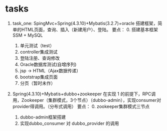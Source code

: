 # tasks

1. task_one:
  SpingMvc+Spring(4.3.10)+Mybatis(3.2.7)+oracle 搭建框架，简单的HTML页面，查询、插入（新建用户）、登陆。
    要点：	
	0. 搭建基本框架 SSM + MySQL
	1. 单元测试（test）
	2. controller集成测试
	3. 登陆注册、查询修改
	4. Oracle数据库测试(自增序列)
	5. jsp -> HTML（Ajax数据传递）
	6. bootstrap集成页面
	7. 分页（暂时未作）
	
2. Spring(4.3.10)+Mybatis+dubbo+zookeeper 在实现 1 的前提下，RPC调用，Zookeeper（集群模式，3个节点）（dubbo-admin），实现consumer对provider得调用。（分布式调用）
    要点：
	0. zookeeper集群模式三节点
	1. dubbo-admin框架搭建
	2. 实现dubbo_consumer 对 dubbo_provider 的调用
	
	
